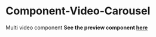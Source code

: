 # Component-Video-Carousel
Multi video component
**See the preview component [here](https://mediativecreative.github.io/Component-Multi-Column-Cartridge/)**
